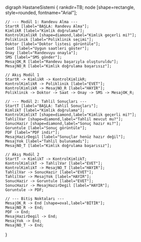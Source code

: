 digraph HastaneSistemi {
    rankdir=TB;
    node [shape=rectangle, style=rounded, fontname="Arial"];

    // --- Modül 1: Randevu Alma ---
    StartR [label="BAŞLA: Randevu Alma"];
    KimlikR [label="Kimlik doğrulama"];
    KontrolKimlikR [shape=diamond,label="Kimlik geçerli mi?"];
    Poliklinik [label="Poliklinik seçimi"];
    Doktor [label="Doktor listesi görüntüle"];
    Saat [label="Uygun saatleri göster"];
    Onay [label="Randevuyu onayla"];
    SMS [label="SMS gönder"];
    MesajOK_R [label="Randevu başarıyla oluşturuldu"];
    MesajNO_R [label="Kimlik doğrulama başarısız"];

    // Akış Modül 1
    StartR -> KimlikR -> KontrolKimlikR;
    KontrolKimlikR -> Poliklinik [label="EVET"];
    KontrolKimlikR -> MesajNO_R [label="HAYIR"];
    Poliklinik -> Doktor -> Saat -> Onay -> SMS -> MesajOK_R;

    // --- Modül 2: Tahlil Sonuçları ---
    StartT [label="BAŞLA: Tahlil Sonuçları"];
    KimlikT [label="Kimlik doğrulama"];
    KontrolKimlikT [shape=diamond,label="Kimlik geçerli mi?"];
    TahlilVar [shape=diamond,label="Tahlil mevcut mu?"];
    SonucHazir [shape=diamond,label="Sonuç hazır mı?"];
    Goruntule [label="Sonuç görüntüle"];
    PDF [label="PDF indir"];
    MesajHazirDegil [label="Sonuçlar henüz hazır değil"];
    MesajYok [label="Tahlil bulunamadı"];
    MesajNO_T [label="Kimlik doğrulama başarısız"];

    // Akış Modül 2
    StartT -> KimlikT -> KontrolKimlikT;
    KontrolKimlikT -> TahlilVar [label="EVET"];
    KontrolKimlikT -> MesajNO_T [label="HAYIR"];
    TahlilVar -> SonucHazir [label="EVET"];
    TahlilVar -> MesajYok [label="HAYIR"];
    SonucHazir -> Goruntule [label="EVET"];
    SonucHazir -> MesajHazirDegil [label="HAYIR"];
    Goruntule -> PDF;

    // --- Bitiş Noktaları ---
    MesajOK_R -> End [shape=oval,label="BİTİR"];
    MesajNO_R -> End;
    PDF -> End;
    MesajHazirDegil -> End;
    MesajYok -> End;
    MesajNO_T -> End;
}
